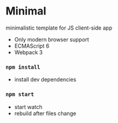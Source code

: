 
# Minimal
minimalistic template for JS client-side app

* Only modern browser support
* ECMAScript 6
* Webpack 3

### `npm install`
- install dev dependencies

### `npm start`
- start watch
- rebuild after files change
